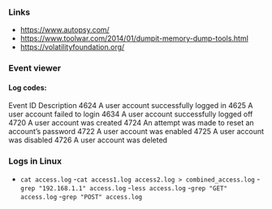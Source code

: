 
### Links

- https://www.autopsy.com/
- https://www.toolwar.com/2014/01/dumpit-memory-dump-tools.html
- https://volatilityfoundation.org/


### Event viewer

#### Log codes:
Event ID 	Description
4624 		A user account successfully logged in
4625 		A user account failed to login
4634 		A user account successfully logged off
4720 		A user account was created
4724 		An attempt was made to reset an account’s password
4722 		A user account was enabled
4725 		A user account was disabled
4726 		A user account was deleted

### Logs in Linux

- `cat access.log`
-`cat access1.log access2.log > combined_access.log`
-`grep "192.168.1.1" access.log`
-`less access.log`
-`grep "GET" access.log`
-`grep "POST" access.log`